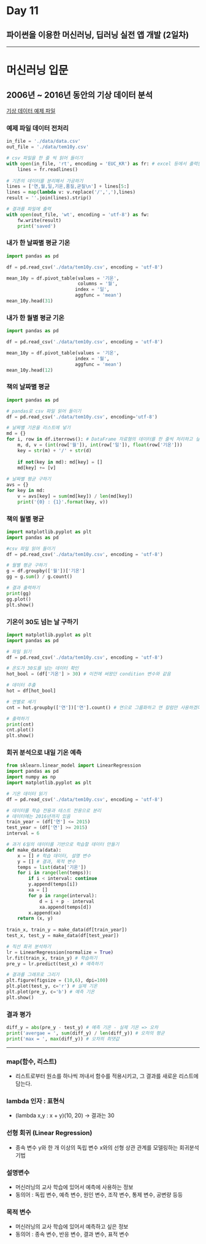 # Day 11
## 파이썬을 이용한 머신러닝, 딥러닝 실전 앱 개발 (2일차)
---
# 머신러닝 입문
## 2006년 ~ 2016년 동안의 기상 데이터 분석
[기상 데이터 예제 파일](https://github.com/rintiantta/book-mlearn-2/blob/master/ch2/weather/data.csv)

### 예제 파일 데이터 전처리
```python
in_file = './data/data.csv'
out_file = './data/tem10y.csv'

# csv 파일을 한 줄 씩 읽어 들이기
with open(in_file, 'rt', encoding = 'EUC_KR') as fr: # excel 등에서 출력한 csv 파일을 포함해 한국어가 들어가 있는 csv 파일은 EUC_KR인 경우가 많음
    lines = fr.readlines()
    
# 기존의 데이터를 분리해서 가공하기
lines = ['연,월,일,기온,품질,균질\n'] + lines[5:]
lines = map(lambda v: v.replace('/',','),lines)
result = ''.join(lines).strip()

# 결과를 파일에 출력
with open(out_file, 'wt', encoding = 'utf-8') as fw:
    fw.write(result)
    print('saved')
```

### 내가 한 날짜별 평균 기온
```python
import pandas as pd

df = pd.read_csv('./data/tem10y.csv', encoding = 'utf-8')

mean_10y = df.pivot_table(values = '기온',
                          columns = '월',
                         index = '일',
                         aggfunc = 'mean')
mean_10y.head(31)
```

### 내가 한 월별 평균 기온
```python
import pandas as pd

df = pd.read_csv('./data/tem10y.csv', encoding = 'utf-8')

mean_10y = df.pivot_table(values = '기온',
                         index = '월',
                         aggfunc = 'mean')
mean_10y.head(12)
```

### 책의 날짜별 평균
```python
import pandas as pd

# pandas로 csv 파일 읽어 들이기
df = pd.read_csv('./data/tem10y.csv', encoding='utf-8')

# 날짜별 기온을 리스트에 넣기
md = {}
for i, row in df.iterrows(): # DataFrame 자료형의 데이터를 한 줄씩 처리하고 싶을 때는 for 반복문과 df.iterrows() 조합해서 사용
    m, d, v = (int(row['월']), int(row['일']), float(row['기온']))
    key = str(m) + '/' + str(d)
    
    if not(key in md): md[key] = []
    md[key] += [v]
    
# 날짜별 평균 구하기
avs = {}
for key in md:
    v = avs[key] = sum(md[key]) / len(md[key])
    print('{0} : {1}'.format(key, v))
```
### 책의 월별 평균
```python
import matplotlib.pyplot as plt
import pandas as pd

#csv 파일 읽어 들이기
df = pd.read_csv('./data/tem10y.csv', encoding = 'utf-8')

# 월별 평균 구하기
g = df.groupby(['월'])['기온']
gg = g.sum() / g.count()

# 결과 출력하기
print(gg)
gg.plot()
plt.show()
```

### 기온이 30도 넘는 날 구하기
```python
import matplotlib.pyplot as plt
import pandas as pd

# 파일 읽기
df = pd.read_csv('./data/tem10y.csv', encoding = 'utf-8')

# 온도가 30도를 넘는 데이터 확인
hot_bool = (df['기온'] > 30) # 이전에 써왔던 condition 변수와 같음

# 데이터 추출
hot = df[hot_bool]

# 연별로 세기
cnt = hot.groupby(['연'])['연'].count() # 연으로 그룹화하고 연 칼럼만 사용하겠다

# 출력하기
print(cnt)
cnt.plot()
plt.show()
```

### 회귀 분석으로 내일 기온 예측
```python
from sklearn.linear_model import LinearRegression
import pandas as pd
import numpy as np
import matplotlib.pyplot as plt

# 기온 데이터 읽기
df = pd.read_csv('./data/tem10y.csv', encoding = 'utf-8')

# 데이터를 학습 전용과 테스트 전용으로 분리
# 데이터에는 2016년까지 있음
train_year = (df['연'] <= 2015)
test_year = (df['연'] >= 2015)
interval = 6

# 과거 6일의 데이터를 기반으로 학습할 데이터 만들기
def make_data(data):
    x = [] # 학습 데이터, 설명 변수
    y = [] # 결과, 목적 변수
    temps = list(data['기온'])
    for i in range(len(temps)):
        if i < interval: continue
        y.append(temps[i])
        xa = []
        for p in range(interval):
            d = i + p - interval
            xa.append(temps[d])
        x.append(xa)
    return (x, y)
        
train_x, train_y = make_data(df[train_year])
test_x, test_y = make_data(df[test_year])

# 직선 회귀 분석하기
lr = LinearRegression(normalize = True)
lr.fit(train_x, train_y) # 학습하기
pre_y = lr.predict(test_x) # 예측하기

# 결과를 그래프로 그리기
plt.figure(figsize = (10,6), dpi=100)
plt.plot(test_y, c='r') # 실제 기온
plt.plot(pre_y, c='b') # 예측 기온
plt.show()
```

### 결과 평가
```python
diff_y = abs(pre_y - test_y) # 예측 기온 - 실제 기온 => 오차
print('avergae = ', sum(diff_y) / len(diff_y)) # 오차의 평균
print('max = ', max(diff_y)) # 오차의 최댓값
```

---

### map(함수, 리스트)
- 리스트로부터 원소를 하나씩 꺼내서 함수를 적용시키고, 그 결과를 새로운 리스트에 담는다.

### lambda 인자 : 표현식  
- (lambda x,y : x + y)(10, 20) -> 결과는 30

### 선형 회귀 (Linear Regression)
- 종속 변수 y와 한 개 이상의 독립 변수 x와의 선형 상관 관계를 모델링하는 회귀분석 기법

### 설명변수
- 머신러닝의 교사 학습에 있어서 예측에 사용하는 정보
- 동의어 : 독립 변수, 예측 변수, 원인 변수, 조작 변수, 통제 변수, 공변량 등등

### 목적 변수
- 머신러닝의 교사 학습에 있어서 예측하고 싶은 정보
- 동의어 : 종속 변수, 반응 변수, 결과 변수, 표적 변수